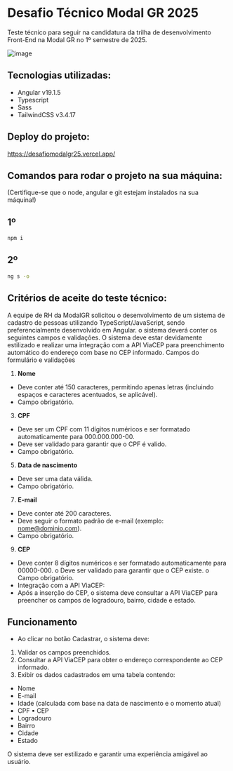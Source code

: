 # Desafio Técnico Modal GR 2025

Teste técnico para seguir na candidatura da trilha de desenvolvimento Front-End na Modal GR no 1º semestre de 2025.

![image](https://github.com/user-attachments/assets/7a34f53b-608a-4ade-94dd-16bd6c02f844)


## Tecnologias utilizadas:
- Angular v19.1.5
- Typescript
- Sass
- TailwindCSS v3.4.17

## Deploy do projeto:
https://desafiomodalgr25.vercel.app/

## Comandos para rodar o projeto na sua máquina:
(Certifique-se que o node, angular e git estejam instalados na sua máquina!)


## 1º
```bash
npm i
```

## 2º 

```bash
ng s -o
```

## Critérios de aceite do teste técnico:

A equipe de RH da ModalGR solicitou o desenvolvimento de um sistema de cadastro de pessoas utilizando
TypeScript/JavaScript, sendo preferencialmente desenvolvido em Angular. o sistema deverá conter os seguintes
campos e validações. O sistema deve estar devidamente estilizado e realizar uma integração com a API
ViaCEP para preenchimento automático do endereço com base no CEP informado. Campos do
formulário e validações

1. **Nome**
- Deve conter até 150 caracteres, permitindo apenas letras (incluindo espaços e caracteres
acentuados, se aplicável).
- Campo obrigatório.
3. **CPF**
- Deve ser um CPF com 11 dígitos numéricos e ser formatado automaticamente para 000.000.000-00.
- Deve ser validado para garantir que o CPF é valido.
- Campo obrigatório.
5. **Data de nascimento**
- Deve ser uma data válida.
- Campo obrigatório.
7. **E-mail**
- Deve conter até 200 caracteres.
- Deve seguir o formato padrão de e-mail (exemplo: nome@dominio.com).
- Campo obrigatório.
9. **CEP**
- Deve conter 8 dígitos numéricos e ser formatado automaticamente para 00000-000. o Deve ser
validado para garantir que o CEP existe. o Campo obrigatório.
- Integração com a API ViaCEP:
- Após a inserção do CEP, o sistema deve consultar a API ViaCEP para preencher os campos de
logradouro, bairro, cidade e estado.


## Funcionamento
- Ao clicar no botão Cadastrar, o sistema deve:
1. Validar os campos preenchidos.
2. Consultar a API ViaCEP para obter o endereço correspondente ao CEP informado.
3. Exibir os dados cadastrados em uma tabela contendo:
- Nome
- E-mail
- Idade (calculada com base na data de nascimento e o momento atual)
- CPF ▪ CEP
- Logradouro
- Bairro
- Cidade
- Estado

O sistema deve ser estilizado e garantir uma experiência amigável ao usuário.
